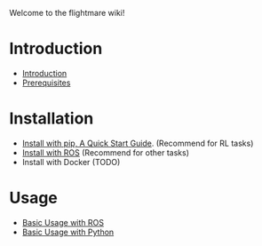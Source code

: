 Welcome to the flightmare wiki!

# Introduction
- [Introduction](intro_introduction.md)
- [Prerequisites](intro_prerequisites.md)

# Installation
- [Install with pip, A Quick Start Guide](install_pip.md). (Recommend for RL tasks)
- [Install with ROS](install_ros.md) (Recommend for other tasks)
- Install with Docker (TODO)

# Usage
- [Basic Usage with ROS](use_ros.md)
- [Basic Usage with Python](use_python.md)

